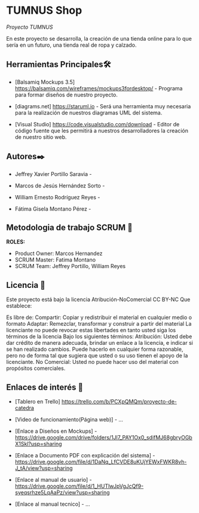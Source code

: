 # TUMNUS Shop


_Proyecto TUMNUS_

En este proyecto se desarrolla, la creación de una tienda online para lo que sería en un futuro, una tienda real de ropa y calzado.

## Herramientas Principales🛠️

* [Balsamiq Mockups 3.5] https://balsamiq.com/wireframes/mockups3fordesktop/ - Programa para formar diseños de nuestro proyecto.

* [diagrams.net] https://staruml.io - Será una herramienta muy necesaria para la realización de nuestros diagramas UML del
sistema.

* [Visual Studio] https://code.visualstudio.com/download - Editor de código fuente que les permitirá a nuestros desarrolladores la creación de nuestro
sitio web.



## Autores✒️

* Jeffrey Xavier Portillo Saravia - 				

* Marcos de Jesús Hernández Sorto - 

* William Ernesto Rodríguez Reyes -							

* Fátima Gisela Montano Pérez -			


## Metodologia de trabajo SCRUM 👥

**ROLES:**
* Product Owner: Marcos Hernandez 
* SCRUM Master: Fatima Montano
* SCRUM Team: Jeffrey Portillo, William Reyes


## Licencia 📄

Este proyecto está bajo la licencia Atribución-NoComercial CC BY-NC Que establece:

Es libre de:
Compartir: Copiar y redistribuir el material en cualquier medio o formato
Adaptar: Remezclar, transformar y construir a partir del material
La licenciante no puede revocar estas libertades en tanto usted siga los términos de la licencia
Bajo los siguientes términos:
Atribución: Usted debe dar crédito de manera adecuada, brindar un enlace a la licencia, e indicar si se han realizado cambios. Puede hacerlo en cualquier forma razonable, pero no de forma tal que sugiera que usted o su uso tienen el apoyo de la licenciante.
No Comercial: Usted no puede hacer uso del material con propósitos comerciales.


## Enlaces de interés 👀

* [Tablero en Trello] https://trello.com/b/PCXpQMQm/proyecto-de-catedra

* [Video de funcionamiento(Página web)] - ...

* [Enlace a Diseños en Mockups] - https://drive.google.com/drive/folders/1Jl7_PAY1Ox0_sdifMJ68gbryOGbX1Skl?usp=sharing

* [Enlace a Documento PDF con explicación del sistema] - https://drive.google.com/file/d/1DaNq_LfCVDE8uKUjYEWxFWKR8vh-J_tA/view?usp=sharing

* [Enlace al manual de usuario] - https://drive.google.com/file/d/1_HUTlwJpVgJcQf9-syeqsrhze5LqAaPz/view?usp=sharing

* [Enlace al manual tecnico] - ...
